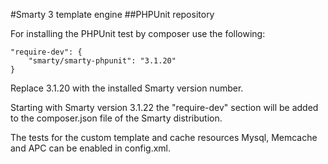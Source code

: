 #Smarty 3 template engine
##PHPUnit repository

For installing the PHPUnit test by composer use the following:

    "require-dev": {
        "smarty/smarty-phpunit": "3.1.20"
    }

Replace 3.1.20 with the installed Smarty version number.

Starting with Smarty version 3.1.22 the "require-dev" section will be added
to the composer.json file of the Smarty distribution.

The tests for the custom template and cache resources Mysql, Memcache and APC can
be enabled in config.xml.

